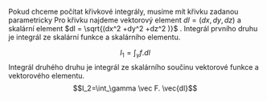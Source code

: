 Pokud chceme počítat křivkové integrály, musíme mít křivku zadanou parametricky
Pro křivku najdeme vektorový element $dl = (dx, dy, dz)$ a skalární element $dl = \sqrt{(dx^2 +dy^2 +dz^2 )}$ .
Integrál prvního druhu je integrál ze skalární funkce a skalárního elementu.

$$I_1=\int_\gamma f.dl$$
Integrál druhého druhu je integrál ze skalárního součinu vektorové funkce a vektorového elementu.
$$I_2=\int_\gamma \vec F. \vec{dl}$$